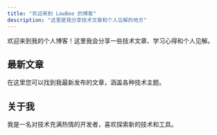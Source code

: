 ```yaml
---
title: "欢迎来到 LowBee 的博客"
description: "这里是我分享技术文章和个人见解的地方"
---
```


欢迎来到我的个人博客！这里我会分享一些技术文章、学习心得和个人见解。

## 最新文章

在这里您可以找到我最新发布的文章，涵盖各种技术主题。

## 关于我

我是一名对技术充满热情的开发者，喜欢探索新的技术和工具。
